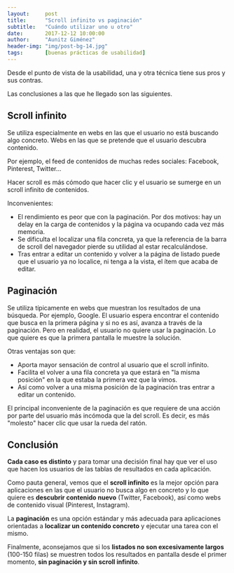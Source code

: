 ```yaml
---
layout:     post
title:      "Scroll infinito vs paginación"
subtitle:   "Cuándo utilizar uno u otro"
date:       2017-12-12 10:00:00
author:     "Aunitz Giménez"
header-img: "img/post-bg-14.jpg"
tags:       [buenas prácticas de usabilidad]
---
```


<p>Desde el punto de vista de la usabilidad, una y otra técnica tiene sus pros y sus contras.</p>

<p>Las conclusiones a las que he llegado son las siguientes.</p>

<h2>Scroll infinito</h2>

<p>Se utiliza especialmente en webs en las que el usuario no está buscando algo concreto. Webs en las que se pretende que el usuario descubra contenido.</p>

<p>Por ejemplo, el feed de contenidos de muchas redes sociales: Facebook, Pinterest, Twitter...</p>

<p>Hacer scroll es más cómodo que hacer clic y el usuario se sumerge en un scroll infinito de contenidos.</p>

<p>Inconvenientes:</p>
<ul>
    <li>El rendimiento es peor que con la paginación. Por dos motivos: hay un delay en la carga de contenidos y la página va ocupando cada vez más memoria.</li>
    <li>Se dificulta el localizar una fila concreta, ya que la referencia de la barra de scroll del navegador pierde su utilidad al estar recalculándose.</li>
    <li>Tras entrar a editar un contenido y volver a la página de listado puede que el usuario ya no localice, ni tenga a la vista, el ítem que acaba de editar.</li>
</ul>

<h2>Paginación</h2>

<p>Se utiliza típicamente en webs que muestran los resultados de una búsqueda. Por ejemplo, Google. El usuario espera encontrar el contenido que busca en la primera página y si no es así, avanza a través de la paginación. Pero en realidad, el usuario no quiere usar la paginación. Lo que quiere es que la primera pantalla le muestre la solución.</p>
<p>Otras ventajas son que:</p>

<ul>
    <li>Aporta mayor sensación de control al usuario que el scroll infinito.</li>
    <li>Facilita el volver a una fila concreta ya que estará en "la misma posición" en la que estaba la primera vez que la vimos.</li>
    <li>Así como volver a una misma posición de la paginación tras entrar a editar un contenido.</li>
</ul>

<p>El principal inconveniente de la paginación es que requiere de una acción por parte del usuario más incómoda que la del scroll. Es decir, es más "molesto" hacer clic que usar la rueda del ratón.</p>

<h2>Conclusión</h2>

<p><strong>Cada caso es distinto</strong> y para tomar una decisión final hay que ver el uso que hacen los usuarios de las tablas de resultados en cada aplicación.</p>

<p>Como pauta general, vemos que el <strong>scroll infinito</strong> es la mejor opción para aplicaciones en las que el usuario no busca algo en concreto y lo que quiere es <strong>descubrir contenido nuevo</strong> (Twitter, Facebook), así como webs de contenido visual (Pinterest, Instagram).</p>

<p>La <strong>paginación</strong> es una opción estándar y más adecuada para aplicaciones orientadas a <strong>localizar un contenido concreto</strong> y ejecutar una tarea con el mismo.</p>

<p>Finalmente, aconsejamos que si los <strong>listados no son excesivamente largos</strong> (100-150 filas) se muestren todos los resultados en pantalla desde el primer momento, <strong>sin paginación y sin scroll infinito</strong>.</p>